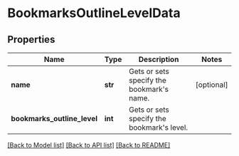 # BookmarksOutlineLevelData

## Properties
Name | Type | Description | Notes
------------ | ------------- | ------------- | -------------
**name** | **str** | Gets or sets specify the bookmark&#39;s name. | [optional] 
**bookmarks_outline_level** | **int** | Gets or sets specify the bookmark&#39;s level. | 

[[Back to Model list]](../README.md#documentation-for-models) [[Back to API list]](../README.md#documentation-for-api-endpoints) [[Back to README]](../README.md)


